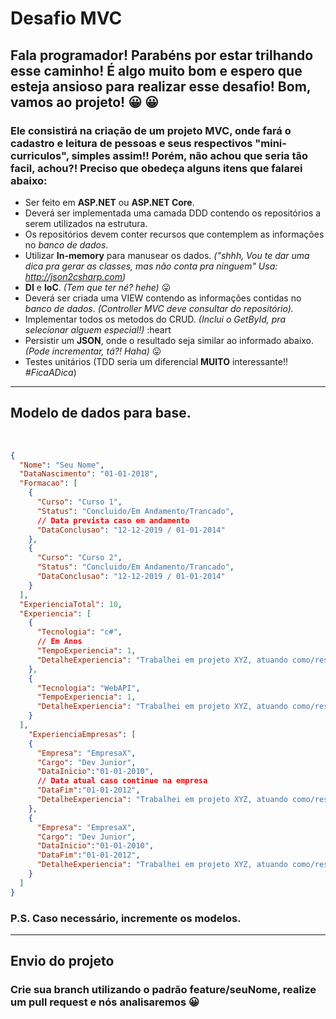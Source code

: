 # Desafio MVC

## Fala programador! Parabéns por estar trilhando esse caminho! É algo muito bom e espero que esteja ansioso para realizar esse desafio! Bom, vamos ao projeto! 😀 😀

### Ele consistirá na criação de um projeto MVC, onde fará o cadastro e leitura de pessoas e seus respectivos "mini-curriculos", simples assim!! Porém, não achou que seria tão facil, achou?! Preciso que obedeça alguns itens que falarei abaixo: 

- Ser feito em **ASP.NET** ou **ASP.NET Core**.
- Deverá ser implementada uma camada DDD contendo os repositórios a serem utilizados na estrutura.
- Os repositórios devem conter recursos que contemplem as informações no *banco de dados*.
- Utilizar **In-memory** para manusear os dados. *("shhh, Vou te dar uma dica pra gerar as classes, mas não conta pra ninguem" Usa: http://json2csharp.com)*
- **DI** e **IoC**. *(Tem que ter né? hehe)* 😛
- Deverá ser criada uma VIEW contendo as informações contidas no *banco de dados*. *(Controller MVC deve consultar do repositório).*
- Implementar todos os metodos do CRUD. *(Inclui o GetById, pra selecionar alguem especial!)* :heart
- Persistir um **JSON**, onde o resultado seja similar ao informado abaixo. *(Pode incrementar, tá?! Haha)* 😛
- Testes unitários (TDD seria um diferencial **MUITO** interessante!! *#FicaADica*)

------
## Modelo de dados para base.
<br />

```json
{
  "Nome": "Seu Nome",
  "DataNascimento": "01-01-2018",
  "Formacao": [
    {
      "Curso": "Curso 1",
      "Status": "Concluido/Em Andamento/Trancado",
      // Data prevista caso em andamento
      "DataConclusao": "12-12-2019 / 01-01-2014"
    },
    {
      "Curso": "Curso 2",
      "Status": "Concluido/Em Andamento/Trancado",
      "DataConclusao": "12-12-2019 / 01-01-2014"
    }
  ],
  "ExperienciaTotal": 10,
  "Experiencia": [
    {
      "Tecnologia": "c#",
      // Em Anos
      "TempoExperiencia": 1,
      "DetalheExperiencia": "Trabalhei em projeto XYZ, atuando como/responsavel por..."
    },
    {
      "Tecnologia": "WebAPI",
      "TempoExperiencia": 1, 
      "DetalheExperiencia": "Trabalhei em projeto XYZ, atuando como/responsavel por..."
    }
  ],
    "ExperienciaEmpresas": [
    {
      "Empresa": "EmpresaX",
      "Cargo": "Dev Junior",
      "DataInicio":"01-01-2010",
      // Data atual caso continue na empresa
      "DataFim":"01-01-2012",
      "DetalheExperiencia": "Trabalhei em projeto XYZ, atuando como/responsavel por..."
    },
    {
      "Empresa": "EmpresaX",
      "Cargo": "Dev Junior",
      "DataInicio":"01-01-2010",
      "DataFim":"01-01-2012",
      "DetalheExperiencia": "Trabalhei em projeto XYZ, atuando como/responsavel por..."
    }
  ]
}
```

### P.S. Caso necessário, incremente os modelos.

-----

## Envio do projeto

### Crie sua branch utilizando o padrão **feature/seuNome**, realize um pull request e nós analisaremos 😀
